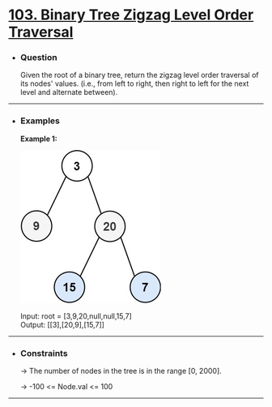<a href="https://leetcode.com/problems/binary-tree-zigzag-level-order-traversal/"><h1> 103. Binary Tree Zigzag Level Order Traversal </h1></a>

- <h3>Question</h3>
    Given the root of a binary tree, return the zigzag level order traversal of its nodes' values. (i.e., from left to right, then right to left for the next level and alternate between).
<hr>

- <h3>Examples</h3>
    <div>
    <b>Example 1:</b>

    ![example-1](images/tree1%20(1).jpg)

    Input: root = [3,9,20,null,null,15,7]<br>
    Output: [[3],[20,9],[15,7]] <br>
    </div>
<hr>

- <h3>Constraints</h3>
    → The number of nodes in the tree is in the range [0, 2000].

    → -100 <= Node.val <= 100
<hr>

